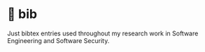 # :book: bib

Just bibtex entries used throughout my research work in Software Engineering and Software Security.
